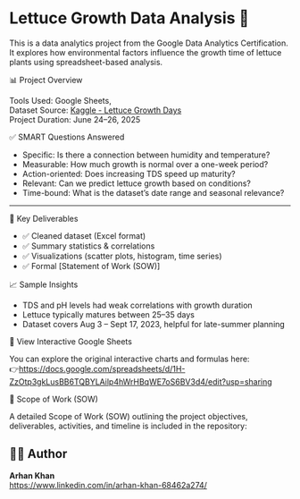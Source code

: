 # Lettuce Growth Data Analysis 🌱

This is a data analytics project from the Google Data Analytics Certification. It explores how environmental factors influence the growth time of lettuce plants using spreadsheet-based analysis.


 📊 Project Overview

Tools Used: Google Sheets,  
Dataset Source: [Kaggle - Lettuce Growth Days](https://www.kaggle.com/)  
Project Duration: June 24–26, 2025

✅ SMART Questions Answered

- Specific: Is there a connection between humidity and temperature?
- Measurable: How much growth is normal over a one-week period?
- Action-oriented: Does increasing TDS speed up maturity?
- Relevant: Can we predict lettuce growth based on conditions?
- Time-bound: What is the dataset’s date range and seasonal relevance?

---

 📂 Key Deliverables

- ✅ Cleaned dataset (Excel format)
- ✅ Summary statistics & correlations
- ✅ Visualizations (scatter plots, histogram, time series)
- ✅ Formal [Statement of Work (SOW)]

 📈 Sample Insights

- TDS and pH levels had weak correlations with growth duration
- Lettuce typically matures between 25–35 days
- Dataset covers Aug 3 – Sept 17, 2023, helpful for late-summer planning

🔗 View Interactive Google Sheets

You can explore the original interactive charts and formulas here:  
👉https://docs.google.com/spreadsheets/d/1H-ZzOtp3gkLusBB6TQBYLAilp4hWrHBqWE7oS6BV3d4/edit?usp=sharing

📄 Scope of Work (SOW)

A detailed Scope of Work (SOW) outlining the project objectives, deliverables, activities, and timeline is included in the repository:



## 👨‍💼 Author

**Arhan Khan**  
https://www.linkedin.com/in/arhan-khan-68462a274/

